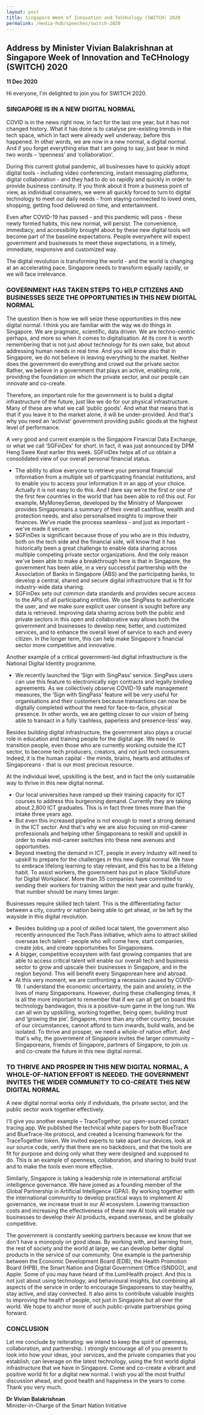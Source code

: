 ```yaml
---
layout: post
title: Singapore Week of Innovation and TeCHnology (SWITCH) 2020
permalink: /media-hub/speeches/switch-2020
---
```

## Address by Minister Vivian Balakrishnan at Singapore Week of Innovation and TeCHnology (SWITCH) 2020

**11 Dec 2020**

Hi everyone, I'm delighted to join you for SWITCH 2020.

### SINGAPORE IS IN A NEW DIGITAL NORMAL

COVID is in the news right now, in fact for the last one year, but it has not changed history. What it has done is to catalyse pre-existing trends in the tech space, which in fact were already well underway, before this happened. In other words, we are now in a new normal, a digital normal. And if you forget everything else that I am going to say, just bear in mind two words – ‘openness’ and ‘collaboration’.

During this current global pandemic, all businesses have to quickly adopt digital tools - including video conferencing, instant messaging platforms, digital collaboration - and they had to do so rapidly and quickly in order to provide business continuity. If you think about it from a business point of view, as individual consumers, we were all quickly forced to turn to digital technology to meet our daily needs - from staying connected to loved ones, shopping, getting food delivered on time, and entertainment.

Even after COVID-19 has passed - and this pandemic will pass - these newly formed habits, this new normal, will persist. The convenience, immediacy, and accessibility brought about by these new digital tools will become part of the baseline expectations. People everywhere will expect government and businesses to meet these expectations, in a timely, immediate, responsive and customized way.

The digital revolution is transforming the world - and the world is changing at an accelerating pace. Singapore needs to transform equally rapidly, or we will face irrelevance.

### GOVERNMENT HAS TAKEN STEPS TO HELP CITIZENS AND BUSINESSES SEIZE THE OPPORTUNITIES IN THIS NEW DIGITAL NORMAL

The question then is how we will seize these opportunities in this new digital normal. I think you are familiar with the way we do things in Singapore. We are pragmatic, scientific, data driven. We are techno-centric perhaps, and more so when it comes to digitalisation. At its core it is worth remembering that is not just about technology for its own sake, but about addressing human needs in real time. And you will know also that in Singapore, we do not believe in leaving everything to the market. Neither does the government do everything and crowd out the private sector. Rather, we believe in a government that plays an active, enabling role, providing the foundation on which the private sector, and our people can innovate and co-create.

Therefore, an important role for the government is to build a digital infrastructure of the future, just like we do for our physical infrastructure. Many of these are what we call ‘public goods’. And what that means that is that if you leave it to the market alone, it will be under-provided. And that's why you need an ‘activist’ government providing public goods at the highest level of performance.

A very good and current example is the Singapore Financial Data Exchange, or what we call ‘SGFinDex’ for short. In fact, it was just announced by DPM Heng Swee Keat earlier this week. SGFinDex helps all of us obtain a consolidated view of our overall personal financial status.
  * The ability to allow everyone to retrieve your personal financial information from a multiple set of participating financial institutions, and to enable you to access your information it in an app of your choice. Actually it is not easy to do this. And I dare say we’re the first or one of the first few countries in the world that has been able to roll this out. For example, MyMoneySense, developed by the Ministry of Manpower provides Singaporeans a summary of their overall cashflow, wealth and protection needs, and also personalised insights to improve their finances. We've made the process seamless - and just as important - we've made it secure.
  * SGFinDex is significant because those of you who are in this industry, both on the tech side and the financial side, will know that it has historically been a great challenge to enable data sharing across multiple competing private sector organizations. And the only reason we've been able to make a breakthrough here is that in Singapore, the government has been able, in a very successful partnership with the Association of Banks in Singapore (ABS) and the participating banks, to develop a central, shared and secure digital infrastructure that is fit for industry-wide data sharing.
  * SGFinDex sets out common data standards and provides secure access to the APIs of all participating entities. We use SingPass to authenticate the user, and we make sure explicit user consent is sought before any data is retrieved. Improving data sharing across both the public and private sectors in this open and collaborative way allows both the government and businesses to develop new, better, and customized services, and to enhance the overall level of service to each and every citizen. In the longer term, this can help make Singapore's financial sector more competitive and innovative.
    
Another example of a critical government-led digital infrastructure is the National Digital Identity programme.
  * We recently launched the ‘Sign with SingPass’ service. SingPass users can use this feature to electronically sign contracts and legally binding agreements. As we collectively observe COVID-19 safe management measures, the ‘Sign with SingPass’ feature will be very useful for organisations and their customers because transactions can now be digitally completed without the need for face-to-face, physical presence. In other words, we are getting closer to our vision of being able to transact in a fully ‘cashless, paperless and presence-less’ way.
    
Besides building digital infrastructure, the government also plays a crucial role in education and training people for the digital age. We need to transition people, even those who are currently working outside the ICT sector, to become tech producers, creators, and not just tech consumers. Indeed, it is the human capital - the minds, brains, hearts and attitudes of Singaporeans - that is our most precious resource.

At the individual level, upskilling is the best, and in fact the only sustainable way to thrive in this new digital normal.
  * Our local universities have ramped up their training capacity for ICT courses to address this burgeoning demand. Currently they are taking about 2,800 ICT graduates. This is in fact three times more than the intake three years ago.
  * But even this increased pipeline is not enough to meet a strong demand in the ICT sector. And that's why we are also focusing on mid-career professionals and helping other Singaporeans to reskill and upskill in order to make mid-career switches into these new avenues and opportunities.
  * Beyond meeting the demand in ICT, people in every industry will need to upskill to prepare for the challenges in this new digital normal. We have to embrace lifelong learning to stay relevant, and this has to be a lifelong habit. To assist workers, the government has put in place ‘SkillsFuture for Digital Workplace’. More than 35 companies have committed to sending their workers for training within the next year and quite frankly, that number should be many times larger.
    
Businesses require skilled tech talent. This is the differentiating factor between a city, country or nation being able to get ahead, or be left by the wayside in this digital revolution.
  * Besides building up a pool of skilled local talent, the government also recently announced the Tech.Pass initiative, which aims to attract skilled overseas tech talent - people who will come here, start companies, create jobs, and create opportunities for Singaporeans.
  * A bigger, competitive ecosystem with fast growing companies that are able to access critical talent will enable our overall tech and business sector to grow and upscale their businesses in Singapore, and in the region beyond. This will benefit every Singaporean here and abroad.
  * At this very moment, we are confronting a recession caused by COVID-19. I understand the economic uncertainty, the pain and anxiety, in the lives of many Singaporeans. However, during these challenging times, it is all the more important to remember that if we can all get on board this technology bandwagon, this is a positive-sum game in the long run. We can all win by upskilling, working together, being open, building trust and ‘growing the pie’. Singapore, more than any other country, because of our circumstances, cannot afford to turn inwards, build walls, and be isolated. To thrive and prosper, we need a whole-of nation effort. And that's why, the government of Singapore invites the larger community – Singaporeans, friends of Singapore, partners of Singapore, to join us and co-create the future in this new digital normal.
    
### TO THRIVE AND PROSPER IN THIS NEW DIGITAL NORMAL, A WHOLE-OF-NATION EFFORT IS NEEDED. THE GOVERNMENT INVITES THE WIDER COMMUNITY TO CO-CREATE THIS NEW DIGITAL NORMAL

A new digital normal works only if individuals, the private sector, and the public sector work together effectively.

I'll give you another example – TraceTogether, our open-sourced contact tracing app. We published the technical white papers for both BlueTrace and BlueTrace-lite protocol, and created a licensing framework for the TraceTogether token. We invited experts to take apart our devices, look at our source code, verify that there are no backdoors, and that the tools are fit for purpose and doing only what they were designed and supposed to do. This is an example of openness, collaboration, and sharing to build trust and to make the tools even more effective.

Similarly, Singapore is taking a leadership role in international artificial intelligence governance. We have joined as a founding member of the Global Partnership in Artificial Intelligence (GPAI). By working together with the international community to develop practical ways to implement AI governance, we increase trust in our AI ecosystem. Lowering transaction costs and increasing the effectiveness of these new AI tools will enable our businesses to develop their AI products, expand overseas, and be globally competitive.

The government is constantly seeking partners because we know that we don't have a monopoly on good ideas. By working with, and learning from, the rest of society and the world at large, we can develop better digital products in the service of our community. One example is the partnership between the Economic Development Board (EDB), the Health Promotion Board (HPB), the Smart Nation and Digital Government Office (SNDGO), and Apple. Some of you may have heard of the LumiHealth project. And this is not just about using technology, and behavioural insights, but combining all aspects of the service in order to encourage Singaporeans to stay healthy, stay active, and stay connected. It also aims to contribute valuable insights to improving the health of people, not just in Singapore but all over the world. We hope to anchor more of such public-private partnerships going forward.

### CONCLUSION

Let me conclude by reiterating: we intend to keep the spirit of openness, collaboration, and partnership. I strongly encourage all of you present to look into how your ideas, your services, and the private companies that you establish, can leverage on the latest technology, using the first world digital infrastructure that we have in Singapore. Come and co-create a vibrant and positive world fit for a digital new normal. I wish you all the most fruitful discussion ahead, and good health and happiness in the years to come. Thank you very much.

**Dr Vivian Balakrishnan**<br>
Minister-in-Charge of the Smart Nation Initiative